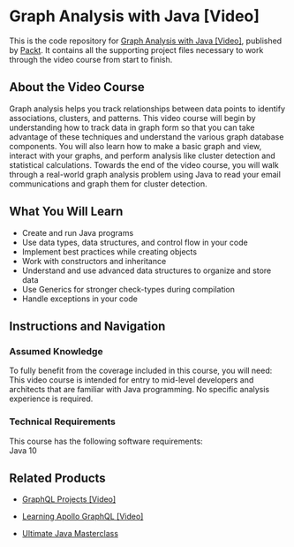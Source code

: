 # Graph Analysis with Java [Video]
This is the code repository for [Graph Analysis with Java [Video]](https://www.packtpub.com/big-data-and-business-intelligence/graph-analysis-java-video?utm_source=github&utm_medium=repository&utm_campaign=9781788397773), published by [Packt](https://www.packtpub.com/?utm_source=github). It contains all the supporting project files necessary to work through the video course from start to finish.
## About the Video Course
Graph analysis helps you track relationships between data points to identify associations, clusters, and patterns. This video course will begin by understanding how to track data in graph form so that you can take advantage of these techniques and understand the various graph database components. You will also learn how to make a basic graph and view, interact with your graphs, and perform analysis like cluster detection and statistical calculations. Towards the end of the video course, you will walk through a real-world graph analysis problem using Java to read your email communications and graph them for cluster detection.

<H2>What You Will Learn</H2>
<DIV class=book-info-will-learn-text>
<UL>
<LI>Create and run Java programs 
<LI>Use data types, data structures, and control flow in your code 
<LI>Implement best practices while creating objects 
<LI>Work with constructors and inheritance 
<LI>Understand and use advanced data structures to organize and store data 
<LI>Use Generics for stronger check-types during compilation 
<LI>Handle exceptions in your code </LI></UL></DIV>

## Instructions and Navigation
### Assumed Knowledge
To fully benefit from the coverage included in this course, you will need:<br/>
This video course is intended for entry to mid-level developers and architects that are familiar with Java programming. No specific analysis experience is required.
### Technical Requirements
This course has the following software requirements:<br/>
Java 10

## Related Products
* [GraphQL Projects [Video]](https://www.packtpub.com/web-development/graphql-projects-video?utm_source=github&utm_medium=repository&utm_campaign=9781789536607)

* [Learning Apollo GraphQL [Video]](https://www.packtpub.com/web-development/learning-apollo-graphql-video?utm_source=github&utm_medium=repository&utm_campaign=9781838556365)

* [Ultimate Java Masterclass](https://www.packtpub.com/web-development/ultimate-java-masterclass?utm_source=github&utm_medium=repository&utm_campaign=9781838556921)

